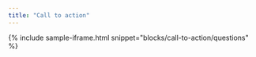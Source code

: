 ```yaml
---
title: "Call to action"
---
```


{% include sample-iframe.html snippet="blocks/call-to-action/questions" %}